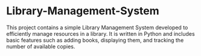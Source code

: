 # Library-Management-System
This project contains a simple Library Management System developed to efficiently manage resources in a library. It is written in Python and includes basic features such as adding books, displaying them, and tracking the number of available copies.
